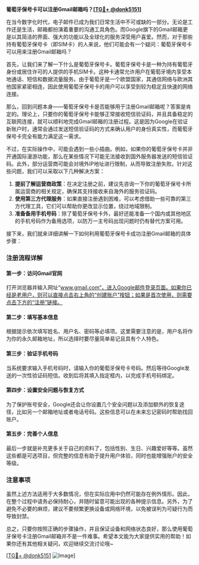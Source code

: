 **葡萄牙保号卡可以注册Gmail邮箱吗？[[TG💪+ @donk5151](https://t.me/s/donk5151)]**

在当今数字化时代，电子邮件已成为我们日常生活中不可或缺的一部分。无论是工作还是生活，邮箱都扮演着重要的沟通工具角色。而Google旗下的Gmail邮箱更是以其简洁的界面、强大的功能以及全球化的服务深受用户喜爱。然而，对于那些持有葡萄牙保号卡（即SIM卡）的人来说，他们可能会有一个疑问：葡萄牙保号卡可以用来注册Gmail邮箱吗？

首先，让我们来了解一下什么是葡萄牙保号卡。葡萄牙保号卡是一种为持有葡萄牙身份或居住许可的人提供的手机SIM卡。这种卡通常允许用户在葡萄牙境内享受本地通话、短信和数据流量服务。由于葡萄牙是一个欧盟国家，其通信网络与欧洲其他国家紧密相连，因此使用葡萄牙保号卡的用户可以享受到较为稳定且快速的网络连接。

那么，回到问题本身——葡萄牙保号卡是否能够用于注册Gmail邮箱呢？答案是肯定的。理论上，只要你的葡萄牙保号卡能够正常接收短信验证码，并且具备稳定的互联网连接，就可以顺利地完成Gmail邮箱的注册过程。这是因为Google在验证新账户时，通常会通过发送短信验证码的方式来确认用户的身份真实性，而葡萄牙保号卡完全有能力满足这一需求。

不过，在实际操作中，可能会遇到一些小插曲。例如，如果你的葡萄牙保号卡并非开通国际漫游功能，那么在某些情况下可能无法接收到国外服务器发送的短信验证码。此外，部分运营商可能会对境外IP地址进行限制，从而导致注册失败。针对这些问题，我们可以采取以下几种解决方案：

1. **提前了解运营商政策**：在决定注册之前，建议先咨询一下你的葡萄牙保号卡所属运营商的相关规定，确保其支持接收来自海外的服务验证码。
2. **使用第三方代理服务**：如果直接注册遇到困难，可以考虑借助一些可靠的第三方代理工具，它们可以帮助你更改显示位置，绕过地域限制。
3. **准备备用手机号码**：除了葡萄牙保号卡外，最好还能准备一个国内或其他地区的手机号码作为备用选项，以防万一主号码出现问题时仍有替代方案可用。

接下来，我们就来详细讲解一下如何利用葡萄牙保号卡成功注册Gmail邮箱的具体步骤：

### 注册流程详解

#### 第一步：访问Gmail官网
打开浏览器并输入网址“www.gmail.com”，进入Google邮件登录页面。如果你已经是老用户，则可以直接点击右上角的“创建账户”按钮；如果是首次使用，则需要点击下方的“注册”链接。

#### 第二步：填写基本信息
根据提示依次填写姓名、用户名、密码等必填项。这里需要注意的是，用户名将作为你的永久邮箱地址，所以选择时要尽量简单易记且具有个人特色。

#### 第三步：验证手机号码
当系统要求输入手机号码时，请输入你的葡萄牙保号卡号码。然后等待Google发送的一次性验证码短信。收到后将其填入指定框内，以完成手机号码绑定。

#### 第四步：设置安全问题与恢复方式
为了保护账号安全，Google还会让你设置几个安全问题以及添加额外的恢复途径，比如另一个邮箱地址或者电话号码。这些信息可以在未来忘记密码时帮助找回账户。

#### 第五步：完善个人信息
最后一步就是补充更多关于自己的资料了，包括性别、生日、兴趣爱好等等。虽然这些都是可选项目，但完整的信息有助于提升用户体验，同时也能增强账户的安全等级。

### 注意事项

虽然上述方法适用于大多数情况，但在实际应用中仍然可能存在例外情形。因此，在整个过程中请务必保持耐心，并随时留意可能出现的各种提示信息。另外，为了避免不必要的麻烦，建议不要频繁更换设备或网络环境，以免被误判为可疑行为而导致封禁。

总之，只要你按照正确的步骤操作，并且保证设备和网络状态良好，那么使用葡萄牙保号卡注册Gmail邮箱并不是一件难事。希望本文能为大家提供实用的帮助！如果你还有其他相关疑问，欢迎继续交流讨论哦~

[[TG💪+ @donk5151](https://t.me/s/donk5151) ![Image](https://i.postimg.cc/rwNCRYN7/Snipaste-2025-04-30-17-27-05.png)]